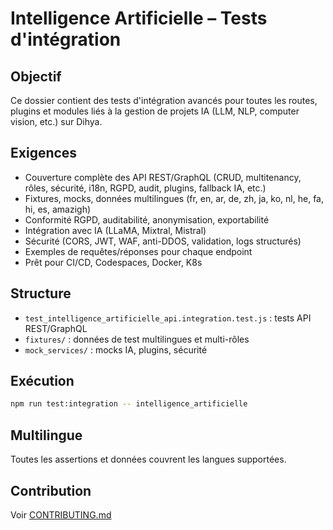 # Intelligence Artificielle – Tests d'intégration

## Objectif
Ce dossier contient des tests d'intégration avancés pour toutes les routes, plugins et modules liés à la gestion de projets IA (LLM, NLP, computer vision, etc.) sur Dihya.

## Exigences
- Couverture complète des API REST/GraphQL (CRUD, multitenancy, rôles, sécurité, i18n, RGPD, audit, plugins, fallback IA, etc.)
- Fixtures, mocks, données multilingues (fr, en, ar, de, zh, ja, ko, nl, he, fa, hi, es, amazigh)
- Conformité RGPD, auditabilité, anonymisation, exportabilité
- Intégration avec IA (LLaMA, Mixtral, Mistral)
- Sécurité (CORS, JWT, WAF, anti-DDOS, validation, logs structurés)
- Exemples de requêtes/réponses pour chaque endpoint
- Prêt pour CI/CD, Codespaces, Docker, K8s

## Structure
- `test_intelligence_artificielle_api.integration.test.js` : tests API REST/GraphQL
- `fixtures/` : données de test multilingues et multi-rôles
- `mock_services/` : mocks IA, plugins, sécurité

## Exécution
```bash
npm run test:integration -- intelligence_artificielle
```

## Multilingue
Toutes les assertions et données couvrent les langues supportées.

## Contribution
Voir [CONTRIBUTING.md](../../../CONTRIBUTING.md)

